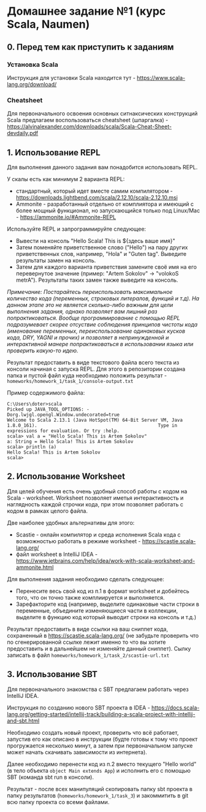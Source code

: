# Домашнее задание №1 (курс Scala, Naumen)

## 0. Перед тем как приступить к заданиям

### Установка Scala
Инструкция для установки Scala находится тут - https://www.scala-lang.org/download/

### Cheatsheet
Для первоначального освоения основных ситнаксических конструкций Scala предлагаем воспользоваться cheatsheet (шпаргалка) - <a>https://alvinalexander.com/downloads/scala/Scala-Cheat-Sheet-devdaily.pdf</a>


## 1. Использование REPL

Для выполнения данного задания вам понадобится использовать REPL.

У скалы есть как минимум 2 варианта REPL:
- стандартный, который идет вместе самим компилятором - <a>https://downloads.lightbend.com/scala/2.12.10/scala-2.12.10.msi</a>
- Ammonite - разработанный отдельно от комплиятора и имеющий с более мощный функционал, но запускающийся только под Linux/Mac - <a>https://ammonite.io/#Ammonite-REPL</a>

Используйте REPL и запрограммируйте следующее:

- Вывести на консоль "Hello Scala! This is ${здесь ваше имя}"
- Затем поменяйте приветственное слово ("Hello") на пару других приветственных слов, например, "Hola" и "Guten tag". Выведите результаты замен на консоль.
- Затем для каждого варианта приветствия замените своё имя на его перевернутое значение (пример: "Artem Sokolov" -> "volokoS metrA"). Результаты таких замен также выведите на консоль.

*Примечание: Постарайтесь переиспользовать максимальное количество кода (переменных, строковых литералов, функций и т.д). На данном этапе это не является сколько-либо важным для цели выполнения задания, однако позволяет вам лишний раз попрактиковаться. Вообще программирование с помощью REPL подразумевает скорее отсуствие соблюдения принципов чистоты кода (именование переменных, переиспользование одинаковых кусков кода, DRY, YAGNI и прочих) и позволяет в непринужденной и интерактивной манере попрактиковаться в использовании языка или проверить какую-то идею.*

Результат предоставить в виде текстового файла всего текста из консоли начиная с запуска REPL. Для этого в репозитории создана папка и пустой файл куда необходимо положить результат - ```homeworks/homework_1/task_1/console-output.txt```

Пример содержимого файла:
```
C:\Users\doter>scala                                                                                                    Picked up JAVA_TOOL_OPTIONS: -Dorg.lwjgl.opengl.Window.undecorated=true                                                 Welcome to Scala 2.13.1 (Java HotSpot(TM) 64-Bit Server VM, Java 1.8.0_161).                                            Type in expressions for evaluation. Or try :help.                                                                                                                                                                                               scala> val a = "Hello Scala! This is Artem Sokolov"                                                                     a: String = Hello Scala! This is Artem Sokolov                                                                                                                                                                                                  scala> println (a)                                                                                                      Hello Scala! This is Artem Sokolov                                                                                                                                                                                                              scala>               
```
## 2. Использование Worksheet

Для целей обучения есть очень удобный способ работы с кодом на Scala - worksheet. Worksheet позволяет иметья интерактивность и наглядность каждой строчки кода, при этом позволяет работать с кодом в рамках целого файла.

Две наиболее удобных альтернативы для этого:
- Scastie - онлайн компилятор и среда исполнения Scala кода с возможностью работать в режиме worksheet - https://scastie.scala-lang.org/
- файл worksheet в IntelliJ IDEA - https://www.jetbrains.com/help/idea/work-with-scala-worksheet-and-ammonite.html

Для выполнения задания необходимо сделать следующее:
- Перенесите весь свой код из п.1 в формат worksheet и добейтесь того, что он точно также комплиируется и выполняется.
- Зарефакторите код (например, выделите одинаковые части строки в переменные, объедините изменяющиеся части в коллекции, выделите в функцию код который выводит строки на консоль и т.д.)

Результат предоставить в виде ссылки на ваш сниппет кода, сохраненный в https://scastie.scala-lang.org/ (не забудьте проверить что по сгенерированной ссылке лежит именно то что вы хотите предоставить и в дальнейшем не изменяйте данный сниппет). Сылку записать в файл  ```homeworks/homework_1/task_2/scastie-url.txt```

## 3. Использование SBT

Для первоначального знакомства с SBT предлагаем работать через IntelliJ IDEA.

Инструкция по созданию нового SBT проекта в IDEA - https://docs.scala-lang.org/getting-started/intellij-track/building-a-scala-project-with-intellij-and-sbt.html

Необходимо создать новый проект, проверить что всё работает, запустив его как описано в инструкции (будте готовы к тому что проект прогружается несколько минут, а затем при первоначальном запуске может начать скачивать зависимости из интернета).

Далее необходимо перенести код из п.2 вместо текущего "Hello world" (в тело объекта ```object Main extends App```) и исполнить его с помощью SBT (команда sbt run в консоли).

Результат - после всех манипуляций скопировать папку sbt проекта в папку результатов (```homeworks/homework_1/task_3```) и закоммитить в git всю папку проекта со всеми файлами.